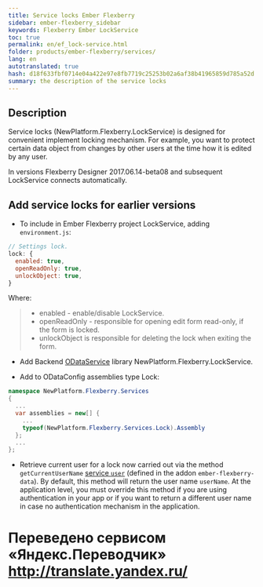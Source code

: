 ```yaml
--- 
title: Service locks Ember Flexberry 
sidebar: ember-flexberry_sidebar 
keywords: Flexberry Ember LockService 
toc: true 
permalink: en/ef_lock-service.html 
folder: products/ember-flexberry/services/ 
lang: en 
autotranslated: true 
hash: d18f633fbf0714e04a422e97e8fb7719c25253b02a6af38b41965859d785a52d 
summary: the description of the service locks 
--- 
```


## Description 

Service locks (NewPlatform.Flexberry.LockService) is designed for convenient implement locking mechanism. For example, you want to protect certain data object from changes by other users at the time how it is edited by any user. 

In versions Flexberry Designer 2017.06.14-beta08 and subsequent LockService connects automatically. 

## Add service locks for earlier versions 

* To include in Ember Flexberry project LockService, adding `environment.js`: 

```js
// Settings lock. 
lock: {
  enabled: true,
  openReadOnly: true,
  unlockObject: true,
}
``` 

Where: 
> * enabled - enable/disable LockService. 
> * openReadOnly - responsible for opening edit form read-only, if the form is locked. 
> * unlockObject is responsible for deleting the lock when exiting the form. 

* Add Backend [ODataService](fo_orm-odata-service.html) library NewPlatform.Flexberry.LockService. 

* Add to ODataConfig assemblies type Lock: 
```cs
namespace NewPlatform.Flexberry.Services
{
  ...
  var assemblies = new[] {
    ...
    typeof(NewPlatform.Flexberry.Services.Lock).Assembly
  };
  ...
};
``` 

* Retrieve current user for a lock now carried out via the method `getCurrentUserName` [service `user`](https://github.com/Flexberry/ember-flexberry-data/blob/develop/addon/services/user.js) (defined in the addon `ember-flexberry-data`). By default, this method will return the user name `userName`. At the application level, you must override this method if you are using authentication in your app or if you want to return a different user name in case no authentication mechanism in the application. 



 # Переведено сервисом «Яндекс.Переводчик» http://translate.yandex.ru/